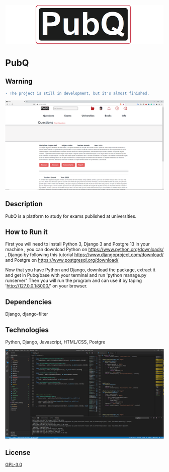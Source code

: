 
<img src="Images/logo.png">

# PubQ

## Warning

```diff 
- The project is still in development, but it's almost finished. 
```
![](images/Pubq1.png)

## Description

PubQ is a platform to study for exams published at universities.

## How to Run it

First you will need to install Python 3, Django 3 and Postgre 13 in your machine , you can download Python on https://www.python.org/downloads/ , Django by following this tutorial https://www.djangoproject.com/download/ and Postgre on https://www.postgresql.org/download/

Now that you have Python and Django, download the package, extract it and get in Pubq/base with your terminal and run 'python manage.py runserver"
Then you will run the program and can use it by taping 'http://127.0.0.1:8000/' on your browser.


## Dependencies

Django, django-filter

## Technologies

Python, Django, Javascript, HTML/CSS, Postgre

![](Pubq2.png)

## License
[GPL-3.0](https://www.gnu.org/licenses/gpl-3.0.en.html)
